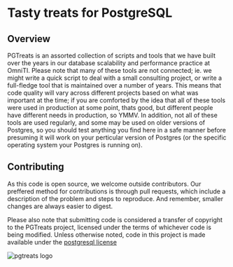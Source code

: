 # Tasty treats for PostgreSQL #

## Overview
PGTreats is an assorted collection of scripts and tools that we have built over the years in our database scalability and performance practice at OmniTI. Please note that many of these tools are not connected; ie. we might write a quick script to deal with a small consulting project, or write a full-fledge tool that is maintained over a number of years. This means that code quality will vary across different projects based on what was important at the time; if you are comforted by the idea that all of these tools were used in production at some point, thats good, but different people have different needs in production, so YMMV. In addition, not all of these tools are used regularly, and some may be used on older versions of Postgres, so you should test anything you find here in a safe manner before presuming it will work on your perticular version of Postgres (or the specific operating system your Postgres is running on). 

## Contributing
As this code is open source, we welcome outside contributors. Our preffered method for contributions is through pull requests, which include a description of the problem and steps to reproduce. And remember, smaller changes are always easier to digest. 

Please also note that submitting code is considered a transfer of copyright to the PGTreats project, licensed under the terms of whichever code is being modified. Unless otherwise noted, code in this project is made available under the [postgresql license](https://opensource.org/licenses/PostgreSQL)

![pgtreats logo](branding/PG_Treats_WEB.png)

